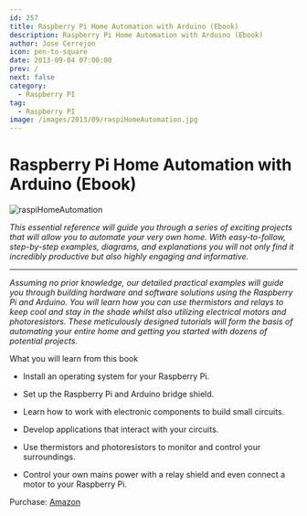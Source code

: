 ```yaml
---
id: 257
title: Raspberry Pi Home Automation with Arduino (Ebook)
description: Raspberry Pi Home Automation with Arduino (Ebook)
author: Jose Cerrejon
icon: pen-to-square
date: 2013-09-04 07:00:00
prev: /
next: false
category:
  - Raspberry PI
tag:
  - Raspberry PI
image: /images/2013/09/raspiHomeAutomation.jpg
---
```


# Raspberry Pi Home Automation with Arduino (Ebook)

![raspiHomeAutomation](/images/2013/09/raspiHomeAutomation.jpg)

*This essential reference will guide you through a series of exciting projects that will allow you to automate your very own home. With easy-to-follow, step-by-step examples, diagrams, and explanations you will not only find it incredibly productive but also highly engaging and informative.*

- - -
*Assuming no prior knowledge, our detailed practical examples will guide you through building hardware and software solutions using the Raspberry Pi and Arduino. You will learn how you can use thermistors and relays to keep cool and stay in the shade whilst also utilizing electrical motors and photoresistors. These meticulously designed tutorials will form the basis of automating your entire home and getting you started with dozens of potential projects.*

What you will learn from this book

* Install an operating system for your Raspberry Pi.

* Set up the Raspberry Pi and Arduino bridge shield.

* Learn how to work with electronic components to build small circuits.

* Develop applications that interact with your circuits.

* Use thermistors and photoresistors to monitor and control your surroundings.

* Control your own mains power with a relay shield and even connect a motor to your Raspberry Pi.

Purchase: [Amazon](http://www.amazon.es/Raspberry-Home-Automation-With-Arduino/dp/1849695865)